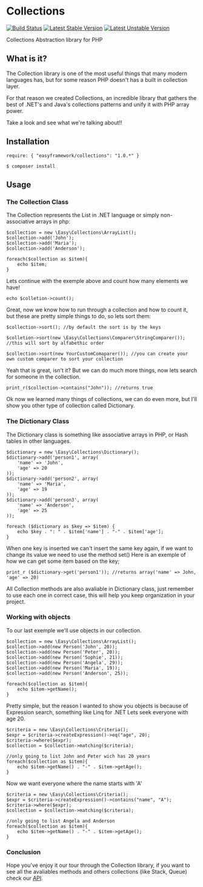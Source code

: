 Collections
===========

[![Build Status](https://travis-ci.org/LellysInformatica/collections.png?branch=master)](https://travis-ci.org/LellysInformatica/collections)
[![Latest Stable Version](https://poser.pugx.org/easyframework/collections/v/stable.png)](https://packagist.org/packages/easyframework/collections)
[![Latest Unstable Version](https://poser.pugx.org/easyframework/collections/v/unstable.png)](https://packagist.org/packages/easyframework/collections)

Collections Abstraction library for PHP

What is it?
----------
The Collection library is one of the most useful things that many modern languages has, but for some reason PHP doesn't has a built in collection layer.

For that reason we created Collections, an incredible library that gathers the best of .NET's and Java's collections patterns and
unify it with PHP array power.

Take a look and see what we're talking about!!


Installation
----------

  `require: { "easyframework/collections": "1.0.*" }`
  
  `$ composer install`

Usage
----------

### The Collection Class ###

The Collection represents the List in .NET language or simply non-associative arrays in php:

    $collection = new \Easy\Collections\ArrayList();
    $collection->add('John');
    $collection->add('Maria');
    $collection->add('Anderson');
    
    foreach($collection as $item){
        echo $item;
    }
    
Lets continue with the exemple above and count how many elements we have!

    echo $colletion->count();

Great, now we know how to run through a collection and how to count it, but these are pretty simple things to do, so lets sort them:

    $collection->sort(); //by default the sort is by the keys
    
    $colletion->sort(new \Easy\Collections\Comparer\StringComparer()); //this will sort by alfabethic order
    
    $collection->sort(new YourCustomComaparer()); //you can create your own custom comparer to sort your collection
    
Yeah that is great, isn't it? But we can do much more things, now lets search for someone in the collection.

    print_r($collection->contains("John")); //returns true
    
Ok now we learned many things of collections, we can do even more, but I'll show you other type of collection called Dictionary.

### The Dictionary Class ###

The Dictionary class is something like associative arrays in PHP, or Hash tables in other languages.

    $dictionary = new \Easy\Collections\Dictionary();
    $dictionary->add('person1', array(
        'name' => 'John',
        'age' => 20
    ));
    $dictionary->add('person2', array(
        'name' => 'Maria',
        'age' => 19
    ));
    $dictionary->add('person3', array(
        'name' => 'Anderson',
        'age' => 25
    ));

    foreach ($dictionary as $key => $item) {
        echo $key . ": " . $item['name'] . "-" . $item['age'];
    }
    
When one key is inserted we can't insert the same key again, if we want to change its value we need to use the method set()
Here is an exemple of how we can get some item based on the key;

    print_r ($dictionary->get('person1')); //returns array('name' => John, 'age' => 20)
    
All Collection methods are also avaliable in Dictionary class, just remember to use each one in correct case, this will help you keep organization in your project.

### Working with objects ###

To our last exemple we'll use objects in our collection.

    $collection = new \Easy\Collections\ArrayList();
    $collection->add(new Person('John', 20));
    $collection->add(new Person('Peter', 20));
    $collection->add(new Person('Sophie', 21));
    $collection->add(new Person('Angela', 29));
    $collection->add(new Person('Maria', 19));
    $collection->add(new Person('Anderson', 25));
    
    foreach($collection as $item){
        echo $item->getName();
    }

Pretty simple, but the reason I wanted to show you objects is because of Expression search, something like Linq for .NET
Lets seek everyone with age 20.

    $criteria = new \Easy\Collections\Criteria();
    $expr = $criteria->createExpression()->eq("age", 20);
    $criteria->where($expr);
    $collection = $collection->matching($criteria);
    
    //only going to list John and Peter wich has 20 years
    foreach($collection as $item){
        echo $item->getName() . "-" . $item->getAge();
    }
    
Now we want everyone where the name starts with 'A'

    $criteria = new \Easy\Collections\Criteria();
    $expr = $criteria->createExpression()->contains("name", "A");
    $criteria->where($expr);
    $collection = $collection->matching($criteria);
    
    //only going to list Angela and Anderson
    foreach($collection as $item){
        echo $item->getName() . "-" . $item->getAge();
    }
    

### Conclusion ###

Hope you've enjoy it our tour through the Collection library, if you want to see all the avaliables methods and others collections (like Stack, Queue) check our [API][1].

[1]: http://easyframework.net/collections/api
